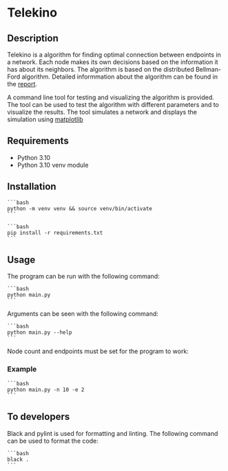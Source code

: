 # Telekino

## Description

Telekino is a algorithm for finding optimal connection between endpoints in a network. Each node makes its own decisions based on the information it has about its neighbors. The algorithm is based on the distributed Bellman-Ford algorithm. Detailed informmation about the algorithm can be found in the [report](report.pdf).

A command line tool for testing and visualizing the algorithm is provided. The tool can be used to test the algorithm with different parameters and to visualize the results. The tool simulates a network and displays the simulation using [matplotlib](https://matplotlib.org/)

## Requirements

- Python 3.10
- Python 3.10 venv module

## Installation

    ```bash
    python -m venv venv && source venv/bin/activate
    ```

    ```bash
    pip install -r requirements.txt
    ```

## Usage

The program can be run with the following command:

    ```bash
    python main.py
    ```

Arguments can be seen with the following command:

    ```bash
    python main.py --help
    ```

Node count and endpoints must be set for the program to work:

### Example

    ```bash
    python main.py -n 10 -e 2
    ```

## To developers

Black and pylint is used for formatting and linting. The following command can be used to format the code:

    ```bash
    black .
    ```
